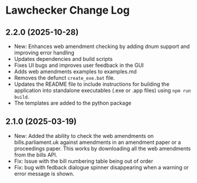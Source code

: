 # Lawchecker Change Log

## 2.2.0 (2025-10-28)

- New: Enhances web amendment checking by adding dnum support and improving error handling
- Updates dependencies and build scripts
- Fixes UI bugs and improves user feedback in the GUI
- Adds web amendments examples to examples.md
- Removes the defunct `create_exe.bat` file.
- Updates the README file to include instructions for building the application into standalone executables (.exe or .app files) using `npm run build`.
- The templates are added to the python package

## 2.1.0 (2025-03-19)

- New: Added the ability to check the web amendments on bills.parliament.uk against amendments in an amendment paper or a proceedings paper. This works by downloading all the web amendments from the bills API.
- Fix: Issue with the bill numbering table being out of order
- Fix: bug with fedback dialogue spinner disappearing when a warning or error message is shown.

